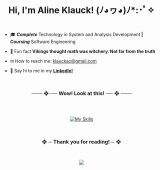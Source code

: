 <!--
      Typing SVG https://github.com/denvercoder1/readme-typing-svg
      Readme Stats : https://github.com/anuraghazra/github-readme-stats
      Snake thing : https://github.com/danielbped/ 
-->


<h1 align="center">Hi, I'm Aline Klauck! (ﾉ◕ヮ◕)ﾉ*:･ﾟ✧</h1>

<div align="center">
  
<!--<a href="https://github.com/alinesete"> <img src="./repos/typing.svg"> </a>-->
  
</div>

<br>

- 🎓 ***Complete*** Technology in System and Analysis Development **|** ***Coursing*** Software Engineering

- 🌸 Fun fact **Vikings thought math was witchery. Not far from the truth**

- ✉ How to reach me: klauckac@gmail.com

- 👋 Say hi to me in my **<a href="https://br.linkedin.com/in/alineklauck" target="_blank">LinkedIn!</a>**

<br>

<div align="center">
<h3>─── ❖ ── Wow! Look at this! ── ❖ ───</h3>
<br>
<br>

[![My Skills](https://skillicons.dev/icons?i=java,py,html,css,js,figma,mysql,firebase&perline=14)](https://github.com/alinesete)
<br>

<br>

<h3> ❖ ─ Thank you for reading! ─ ❖ </h3>
<br>

<a href="https://github.com/alinesete"><img src="https://raw.githubusercontent.com/danielbped/danielbped/573d3c6b47ca73fc60eea5dd0f60cd8b29006fc0/github-contribution-grid-snake.svg" /></a>
</div>
